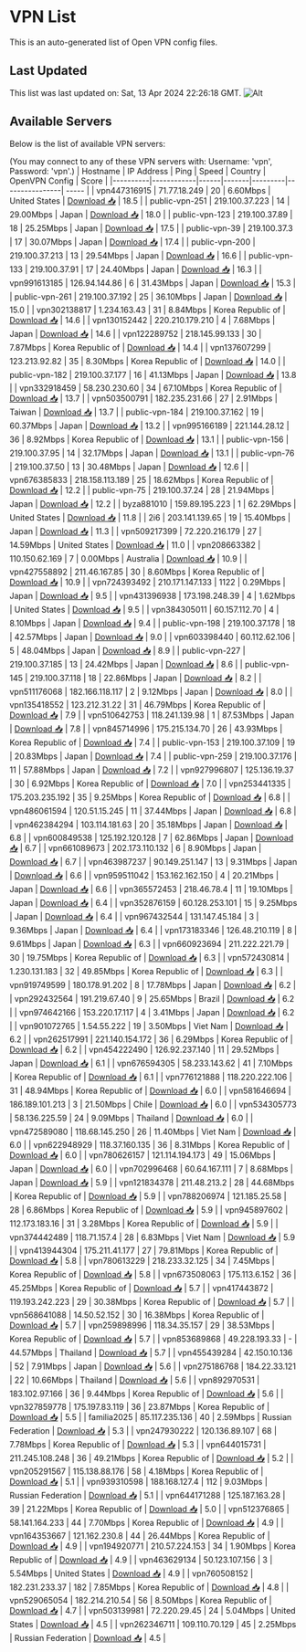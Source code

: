 # VPN List

This is an auto-generated list of Open VPN config files.

## Last Updated

This list was last updated on: Sat, 13 Apr 2024 22:26:18 GMT.
![Alt](https://repobeats.axiom.co/api/embed/186b98318ef1479477931607c1ad7d823f12451f.svg "Repobeats analytics image")

## Available Servers

Below is the list of available VPN servers:

(You may connect to any of these VPN servers with: Username: 'vpn', Password: 'vpn'.)
| Hostname | IP Address | Ping | Speed | Country | OpenVPN Config | Score |
|----------|------------|------|-------|---------|----------------| ----- |
| vpn447316915 | 71.77.18.249 | 20 | 6.60Mbps | United States | [Download 📥](./configs/server_0_US.ovpn) | 18.5 |
| public-vpn-251 | 219.100.37.223 | 14 | 29.00Mbps | Japan | [Download 📥](./configs/server_1_JP.ovpn) | 18.0 |
| public-vpn-123 | 219.100.37.89 | 18 | 25.25Mbps | Japan | [Download 📥](./configs/server_2_JP.ovpn) | 17.5 |
| public-vpn-39 | 219.100.37.3 | 17 | 30.07Mbps | Japan | [Download 📥](./configs/server_3_JP.ovpn) | 17.4 |
| public-vpn-200 | 219.100.37.213 | 13 | 29.54Mbps | Japan | [Download 📥](./configs/server_4_JP.ovpn) | 16.6 |
| public-vpn-133 | 219.100.37.91 | 17 | 24.40Mbps | Japan | [Download 📥](./configs/server_5_JP.ovpn) | 16.3 |
| vpn991613185 | 126.94.144.86 | 6 | 31.43Mbps | Japan | [Download 📥](./configs/server_6_JP.ovpn) | 15.3 |
| public-vpn-261 | 219.100.37.192 | 25 | 36.10Mbps | Japan | [Download 📥](./configs/server_7_JP.ovpn) | 15.0 |
| vpn302138817 | 1.234.163.43 | 31 | 8.84Mbps | Korea Republic of | [Download 📥](./configs/server_8_KR.ovpn) | 14.6 |
| vpn130152442 | 220.210.179.210 | 4 | 7.68Mbps | Japan | [Download 📥](./configs/server_9_JP.ovpn) | 14.6 |
| vpn122289752 | 218.145.99.133 | 30 | 7.87Mbps | Korea Republic of | [Download 📥](./configs/server_10_KR.ovpn) | 14.4 |
| vpn137607299 | 123.213.92.82 | 35 | 8.30Mbps | Korea Republic of | [Download 📥](./configs/server_11_KR.ovpn) | 14.0 |
| public-vpn-182 | 219.100.37.177 | 16 | 41.13Mbps | Japan | [Download 📥](./configs/server_12_JP.ovpn) | 13.8 |
| vpn332918459 | 58.230.230.60 | 34 | 67.10Mbps | Korea Republic of | [Download 📥](./configs/server_13_KR.ovpn) | 13.7 |
| vpn503500791 | 182.235.231.66 | 27 | 2.91Mbps | Taiwan | [Download 📥](./configs/server_14_TW.ovpn) | 13.7 |
| public-vpn-184 | 219.100.37.162 | 19 | 60.37Mbps | Japan | [Download 📥](./configs/server_15_JP.ovpn) | 13.2 |
| vpn995166189 | 221.144.28.12 | 36 | 8.92Mbps | Korea Republic of | [Download 📥](./configs/server_16_KR.ovpn) | 13.1 |
| public-vpn-156 | 219.100.37.95 | 14 | 32.17Mbps | Japan | [Download 📥](./configs/server_17_JP.ovpn) | 13.1 |
| public-vpn-76 | 219.100.37.50 | 13 | 30.48Mbps | Japan | [Download 📥](./configs/server_18_JP.ovpn) | 12.6 |
| vpn676385833 | 218.158.113.189 | 25 | 18.62Mbps | Korea Republic of | [Download 📥](./configs/server_19_KR.ovpn) | 12.2 |
| public-vpn-75 | 219.100.37.24 | 28 | 21.94Mbps | Japan | [Download 📥](./configs/server_20_JP.ovpn) | 12.2 |
| byza881010 | 159.89.195.223 | 1 | 62.29Mbps | United States | [Download 📥](./configs/server_21_US.ovpn) | 11.8 |
| 2i6 | 203.141.139.65 | 19 | 15.40Mbps | Japan | [Download 📥](./configs/server_22_JP.ovpn) | 11.3 |
| vpn509217399 | 72.220.216.179 | 27 | 14.59Mbps | United States | [Download 📥](./configs/server_23_US.ovpn) | 11.0 |
| vpn208663382 | 110.150.62.169 | 7 | 0.00Mbps | Australia | [Download 📥](./configs/server_24_AU.ovpn) | 10.9 |
| vpn427558892 | 211.46.167.85 | 30 | 8.60Mbps | Korea Republic of | [Download 📥](./configs/server_25_KR.ovpn) | 10.9 |
| vpn724393492 | 210.171.147.133 | 1122 | 0.29Mbps | Japan | [Download 📥](./configs/server_26_JP.ovpn) | 9.5 |
| vpn431396938 | 173.198.248.39 | 4 | 1.62Mbps | United States | [Download 📥](./configs/server_27_US.ovpn) | 9.5 |
| vpn384305011 | 60.157.112.70 | 4 | 8.10Mbps | Japan | [Download 📥](./configs/server_28_JP.ovpn) | 9.4 |
| public-vpn-198 | 219.100.37.178 | 18 | 42.57Mbps | Japan | [Download 📥](./configs/server_29_JP.ovpn) | 9.0 |
| vpn603398440 | 60.112.62.106 | 5 | 48.04Mbps | Japan | [Download 📥](./configs/server_30_JP.ovpn) | 8.9 |
| public-vpn-227 | 219.100.37.185 | 13 | 24.42Mbps | Japan | [Download 📥](./configs/server_31_JP.ovpn) | 8.6 |
| public-vpn-145 | 219.100.37.118 | 18 | 22.86Mbps | Japan | [Download 📥](./configs/server_32_JP.ovpn) | 8.2 |
| vpn511176068 | 182.166.118.117 | 2 | 9.12Mbps | Japan | [Download 📥](./configs/server_33_JP.ovpn) | 8.0 |
| vpn135418552 | 123.212.31.22 | 31 | 46.79Mbps | Korea Republic of | [Download 📥](./configs/server_34_KR.ovpn) | 7.9 |
| vpn510642753 | 118.241.139.98 | 1 | 87.53Mbps | Japan | [Download 📥](./configs/server_35_JP.ovpn) | 7.8 |
| vpn845714996 | 175.215.134.70 | 26 | 43.93Mbps | Korea Republic of | [Download 📥](./configs/server_36_KR.ovpn) | 7.4 |
| public-vpn-153 | 219.100.37.109 | 19 | 20.83Mbps | Japan | [Download 📥](./configs/server_37_JP.ovpn) | 7.4 |
| public-vpn-259 | 219.100.37.176 | 11 | 57.88Mbps | Japan | [Download 📥](./configs/server_38_JP.ovpn) | 7.2 |
| vpn927996807 | 125.136.19.37 | 30 | 6.92Mbps | Korea Republic of | [Download 📥](./configs/server_39_KR.ovpn) | 7.0 |
| vpn253441335 | 175.203.235.192 | 35 | 9.25Mbps | Korea Republic of | [Download 📥](./configs/server_40_KR.ovpn) | 6.8 |
| vpn486061594 | 120.51.15.245 | 11 | 37.44Mbps | Japan | [Download 📥](./configs/server_41_JP.ovpn) | 6.8 |
| vpn462384294 | 103.114.181.63 | 20 | 35.18Mbps | Japan | [Download 📥](./configs/server_42_JP.ovpn) | 6.8 |
| vpn600849538 | 125.192.120.128 | 7 | 62.86Mbps | Japan | [Download 📥](./configs/server_43_JP.ovpn) | 6.7 |
| vpn661089673 | 202.173.110.132 | 6 | 8.90Mbps | Japan | [Download 📥](./configs/server_44_JP.ovpn) | 6.7 |
| vpn463987237 | 90.149.251.147 | 13 | 9.31Mbps | Japan | [Download 📥](./configs/server_45_JP.ovpn) | 6.6 |
| vpn959511042 | 153.162.162.150 | 4 | 20.21Mbps | Japan | [Download 📥](./configs/server_46_JP.ovpn) | 6.6 |
| vpn365572453 | 218.46.78.4 | 11 | 19.10Mbps | Japan | [Download 📥](./configs/server_47_JP.ovpn) | 6.4 |
| vpn352876159 | 60.128.253.101 | 15 | 9.25Mbps | Japan | [Download 📥](./configs/server_48_JP.ovpn) | 6.4 |
| vpn967432544 | 131.147.45.184 | 3 | 9.36Mbps | Japan | [Download 📥](./configs/server_49_JP.ovpn) | 6.4 |
| vpn173183346 | 126.48.210.119 | 8 | 9.61Mbps | Japan | [Download 📥](./configs/server_50_JP.ovpn) | 6.3 |
| vpn660923694 | 211.222.221.79 | 30 | 19.75Mbps | Korea Republic of | [Download 📥](./configs/server_51_KR.ovpn) | 6.3 |
| vpn572430814 | 1.230.131.183 | 32 | 49.85Mbps | Korea Republic of | [Download 📥](./configs/server_52_KR.ovpn) | 6.3 |
| vpn919749599 | 180.178.91.202 | 8 | 17.78Mbps | Japan | [Download 📥](./configs/server_53_JP.ovpn) | 6.2 |
| vpn292432564 | 191.219.67.40 | 9 | 25.65Mbps | Brazil | [Download 📥](./configs/server_54_BR.ovpn) | 6.2 |
| vpn974642166 | 153.220.17.117 | 4 | 3.41Mbps | Japan | [Download 📥](./configs/server_55_JP.ovpn) | 6.2 |
| vpn901072765 | 1.54.55.222 | 19 | 3.50Mbps | Viet Nam | [Download 📥](./configs/server_56_VN.ovpn) | 6.2 |
| vpn262517991 | 221.140.154.172 | 36 | 6.29Mbps | Korea Republic of | [Download 📥](./configs/server_57_KR.ovpn) | 6.2 |
| vpn454222490 | 126.92.237.140 | 11 | 29.52Mbps | Japan | [Download 📥](./configs/server_58_JP.ovpn) | 6.1 |
| vpn676594305 | 58.233.143.62 | 41 | 7.10Mbps | Korea Republic of | [Download 📥](./configs/server_59_KR.ovpn) | 6.1 |
| vpn776121888 | 118.220.222.106 | 31 | 48.94Mbps | Korea Republic of | [Download 📥](./configs/server_60_KR.ovpn) | 6.0 |
| vpn581646694 | 186.189.101.213 | 3 | 21.50Mbps | Chile | [Download 📥](./configs/server_61_CL.ovpn) | 6.0 |
| vpn534305773 | 58.136.225.59 | 24 | 9.09Mbps | Thailand | [Download 📥](./configs/server_62_TH.ovpn) | 6.0 |
| vpn472589080 | 118.68.145.250 | 26 | 11.40Mbps | Viet Nam | [Download 📥](./configs/server_63_VN.ovpn) | 6.0 |
| vpn622948929 | 118.37.160.135 | 36 | 8.31Mbps | Korea Republic of | [Download 📥](./configs/server_64_KR.ovpn) | 6.0 |
| vpn780626157 | 121.114.194.173 | 49 | 15.06Mbps | Japan | [Download 📥](./configs/server_65_JP.ovpn) | 6.0 |
| vpn702996468 | 60.64.167.111 | 7 | 8.68Mbps | Japan | [Download 📥](./configs/server_66_JP.ovpn) | 5.9 |
| vpn121834378 | 211.48.213.2 | 28 | 44.68Mbps | Korea Republic of | [Download 📥](./configs/server_67_KR.ovpn) | 5.9 |
| vpn788206974 | 121.185.25.58 | 28 | 6.86Mbps | Korea Republic of | [Download 📥](./configs/server_68_KR.ovpn) | 5.9 |
| vpn945897602 | 112.173.183.16 | 31 | 3.28Mbps | Korea Republic of | [Download 📥](./configs/server_69_KR.ovpn) | 5.9 |
| vpn374442489 | 118.71.157.4 | 28 | 6.83Mbps | Viet Nam | [Download 📥](./configs/server_70_VN.ovpn) | 5.9 |
| vpn413944304 | 175.211.41.177 | 27 | 79.81Mbps | Korea Republic of | [Download 📥](./configs/server_71_KR.ovpn) | 5.8 |
| vpn780613229 | 218.233.32.125 | 34 | 7.45Mbps | Korea Republic of | [Download 📥](./configs/server_72_KR.ovpn) | 5.8 |
| vpn673508063 | 175.113.6.152 | 36 | 45.25Mbps | Korea Republic of | [Download 📥](./configs/server_73_KR.ovpn) | 5.7 |
| vpn417443872 | 119.193.242.223 | 29 | 30.38Mbps | Korea Republic of | [Download 📥](./configs/server_74_KR.ovpn) | 5.7 |
| vpn568641088 | 14.50.52.152 | 30 | 16.38Mbps | Korea Republic of | [Download 📥](./configs/server_75_KR.ovpn) | 5.7 |
| vpn259898996 | 118.34.35.157 | 29 | 38.53Mbps | Korea Republic of | [Download 📥](./configs/server_76_KR.ovpn) | 5.7 |
| vpn853689868 | 49.228.193.33 | - | 44.57Mbps | Thailand | [Download 📥](./configs/server_77_TH.ovpn) | 5.7 |
| vpn455439284 | 42.150.10.136 | 52 | 7.91Mbps | Japan | [Download 📥](./configs/server_78_JP.ovpn) | 5.6 |
| vpn275186768 | 184.22.33.121 | 22 | 10.66Mbps | Thailand | [Download 📥](./configs/server_79_TH.ovpn) | 5.6 |
| vpn892970531 | 183.102.97.166 | 36 | 9.44Mbps | Korea Republic of | [Download 📥](./configs/server_80_KR.ovpn) | 5.6 |
| vpn327859778 | 175.197.83.119 | 36 | 23.87Mbps | Korea Republic of | [Download 📥](./configs/server_81_KR.ovpn) | 5.5 |
| familia2025 | 85.117.235.136 | 40 | 2.59Mbps | Russian Federation | [Download 📥](./configs/server_82_RU.ovpn) | 5.3 |
| vpn247930222 | 120.136.89.107 | 68 | 7.78Mbps | Korea Republic of | [Download 📥](./configs/server_83_KR.ovpn) | 5.3 |
| vpn644015731 | 211.245.108.248 | 36 | 49.21Mbps | Korea Republic of | [Download 📥](./configs/server_84_KR.ovpn) | 5.2 |
| vpn205291567 | 115.138.88.176 | 58 | 4.18Mbps | Korea Republic of | [Download 📥](./configs/server_85_KR.ovpn) | 5.1 |
| vpn939310598 | 188.168.127.4 | 112 | 9.03Mbps | Russian Federation | [Download 📥](./configs/server_86_RU.ovpn) | 5.1 |
| vpn644171288 | 125.187.163.28 | 39 | 21.22Mbps | Korea Republic of | [Download 📥](./configs/server_87_KR.ovpn) | 5.0 |
| vpn512376865 | 58.141.164.233 | 44 | 7.70Mbps | Korea Republic of | [Download 📥](./configs/server_88_KR.ovpn) | 4.9 |
| vpn164353667 | 121.162.230.8 | 44 | 26.44Mbps | Korea Republic of | [Download 📥](./configs/server_89_KR.ovpn) | 4.9 |
| vpn194920771 | 210.57.224.153 | 34 | 1.90Mbps | Korea Republic of | [Download 📥](./configs/server_90_KR.ovpn) | 4.9 |
| vpn463629134 | 50.123.107.156 | 3 | 5.54Mbps | United States | [Download 📥](./configs/server_91_US.ovpn) | 4.9 |
| vpn760508152 | 182.231.233.37 | 182 | 7.85Mbps | Korea Republic of | [Download 📥](./configs/server_92_KR.ovpn) | 4.8 |
| vpn529065054 | 182.214.210.54 | 56 | 8.50Mbps | Korea Republic of | [Download 📥](./configs/server_93_KR.ovpn) | 4.7 |
| vpn503139981 | 72.220.29.45 | 24 | 5.04Mbps | United States | [Download 📥](./configs/server_94_US.ovpn) | 4.5 |
| vpn262346711 | 109.110.70.129 | 45 | 2.25Mbps | Russian Federation | [Download 📥](./configs/server_95_RU.ovpn) | 4.5 |
